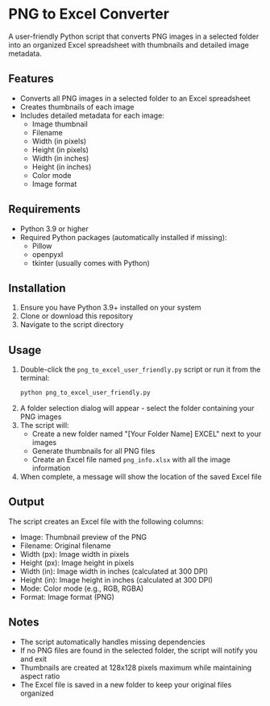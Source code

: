 # PNG to Excel Converter

A user-friendly Python script that converts PNG images in a selected folder into an organized Excel spreadsheet with thumbnails and detailed image metadata.

## Features

- Converts all PNG images in a selected folder to an Excel spreadsheet
- Creates thumbnails of each image
- Includes detailed metadata for each image:
  - Image thumbnail
  - Filename
  - Width (in pixels)
  - Height (in pixels)
  - Width (in inches)
  - Height (in inches)
  - Color mode
  - Image format

## Requirements

- Python 3.9 or higher
- Required Python packages (automatically installed if missing):
  - Pillow
  - openpyxl
  - tkinter (usually comes with Python)

## Installation

1. Ensure you have Python 3.9+ installed on your system
2. Clone or download this repository
3. Navigate to the script directory

## Usage

1. Double-click the `png_to_excel_user_friendly.py` script or run it from the terminal:
   ```bash
   python png_to_excel_user_friendly.py
   ```
2. A folder selection dialog will appear - select the folder containing your PNG images
3. The script will:
   - Create a new folder named "[Your Folder Name] EXCEL" next to your images
   - Generate thumbnails for all PNG files
   - Create an Excel file named `png_info.xlsx` with all the image information
4. When complete, a message will show the location of the saved Excel file

## Output

The script creates an Excel file with the following columns:
- Image: Thumbnail preview of the PNG
- Filename: Original filename
- Width (px): Image width in pixels
- Height (px): Image height in pixels
- Width (in): Image width in inches (calculated at 300 DPI)
- Height (in): Image height in inches (calculated at 300 DPI)
- Mode: Color mode (e.g., RGB, RGBA)
- Format: Image format (PNG)

## Notes

- The script automatically handles missing dependencies
- If no PNG files are found in the selected folder, the script will notify you and exit
- Thumbnails are created at 128x128 pixels maximum while maintaining aspect ratio
- The Excel file is saved in a new folder to keep your original files organized 